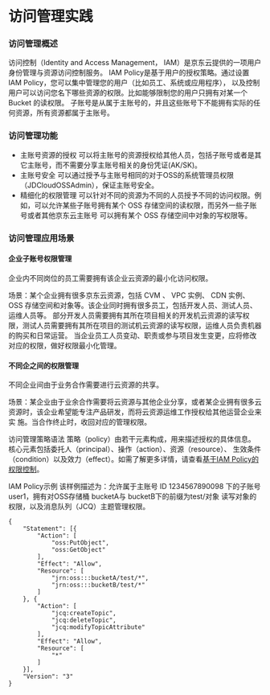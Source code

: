# 访问管理实践
### 访问管理概述

访问控制（Identity and Access Management， IAM）是京东云提供的一项用户身份管理与资源访问控制服务。
IAM Policy是基于用户的授权策略。通过设置 IAM Policy，您可以集中管理您的用户（比如员工、系统或应用程序），
以及控制用户可以访问您名下哪些资源的权限。比如能够限制您的用户只拥有对某一个 Bucket 的读权限。
子账号是从属于主账号的，并且这些账号下不能拥有实际的任何资源，所有资源都属于主账号。

### 访问管理功能
- 主账号资源的授权
可以将主账号的资源授权给其他人员，包括子账号或者是其它主账号，而不需要分享主账号相关的身份凭证(AK/SK)。
- 主账号安全
可以通过授予与主账号相同的对于OSS的系统管理员权限（JDCloudOSSAdmin），保证主账号安全。
- 精细化的权限管理
可以针对不同的资源为不同的人员授予不同的访问权限。例如，可以允许某些子账号拥有某个 OSS 存储空间的读权限，而另外一些子账号或者其他京东云主账号
可以拥有某个 OSS 存储空间中对象的写权限等。

### 访问管理应用场景

#### 企业子账号权限管理

企业内不同岗位的员工需要拥有该企业云资源的最小化访问权限。

场景：某个企业拥有很多京东云资源，包括 CVM 、 VPC 实例、 CDN 实例、 OSS 存储空间和对象等。该企业同时拥有很多员工，包括开发人员、测试人员、运维人员等。
部分开发人员需要拥有其所在项目相关的开发机云资源的读写权限，测试人员需要拥有其所在项目的测试机云资源的读写权限，运维人员负责机器的购买和日常运营。
当企业员工人员变动、职责或参与项目发生变更，应将修改对应的权限，做好权限最小化管理。

####  不同企之间的权限管理

不同企业间由于业务合作需要进行云资源的共享。

场景：某企业由于业余合作需要将云资源与其他企业分享，或者某企业拥有很多云资源时，该企业希望能专注产品研发，而将云资源运维工作授权给其他运营企业来实
施。当合作终止时，收回对应的管理权限。


访问管理策略语法
策略（policy）由若干元素构成，用来描述授权的具体信息。核心元素包括委托人（principal）、操作（action）、资源（resource）、
生效条件（condition）以及效力（effect）。如需了解更多详情，请查看[基于IAM Policy的权限控制](../../Operation-Guide/Access-Control/Access-Control-Base-On-IAM-Policy.md)。

IAM Policy示例 
该样例描述为：允许属于主账号 ID 1234567890098 下的子账号 user1，拥有对OSS存储桶 bucketA与 bucketB下的前缀为test/对象 读写对象的权限，以及消息队列（JCQ）主题管理权限。
```
{
	"Statement": [{
		"Action": [
			"oss:PutObject",
			"oss:GetObject"
		],
		"Effect": "Allow",
		"Resource": [
			"jrn:oss:::bucketA/test/*",
			"jrn:oss:::bucketB/test/*"
		]
	}, {
		"Action": [
			"jcq:createTopic",
			"jcq:deleteTopic",
			"jcq:modifyTopicAttribute"
		],
		"Effect": "Allow",
		"Resource": [
			"*"
		]
	}],
	"Version": "3"
}
```






